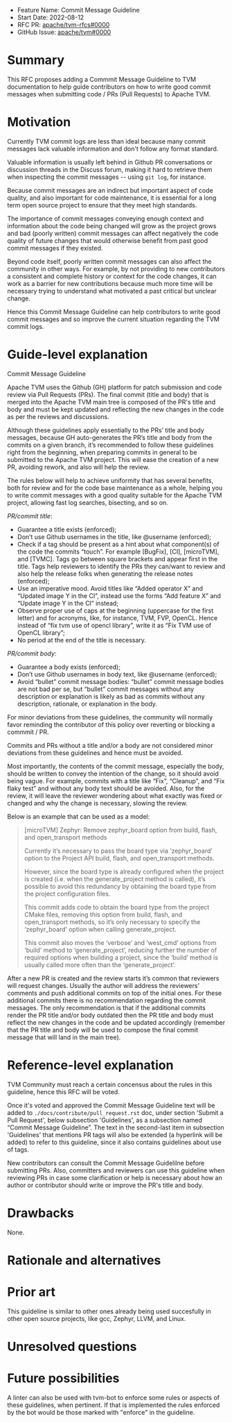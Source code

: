 - Feature Name: Commit Message Guideline
- Start Date: 2022-08-12
- RFC PR: [apache/tvm-rfcs#0000](https://github.com/apache/tvm-rfcs/pull/88)
- GitHub Issue: [apache/tvm#0000](https://github.com/apache/tvm/issues/0000)

# Summary
[summary]: #summary

This RFC proposes adding a Commmit Message Guideline to TVM documentation to
help guide contributors on how to write good commit messages when submitting
code / PRs (Pull Requests) to Apache TVM.

# Motivation
[motivation]: #motivation

Currently TVM commit logs are less than ideal because many commit messages lack
valuable information and don't follow any format standard.

Valuable information is usually left behind in Github PR conversations or
discussion threads in the Discuss forum, making it hard to retrieve them when
inspecting the commit messages -- using `git log`, for instance.

Because commit messages are an indirect but important aspect of code quality,
and also important for code maintenance, it is essential for a long term open
source project to ensure that they meet high standards.

The importance of commit messages conveying enough context and information about
the code being changed will grow as the project grows and bad (poorly written)
commit messages can affect negatively the code quality of future changes that
would otherwise benefit from past good commit messages if they existed.

Beyond code itself, poorly written commit messages can also affect the community
in other ways. For example, by not providing to new contributors a consistent
and complete history or context for the code changes, it can work as a barrier
for new contributions because much more time will be necessary trying to
understand what motivated a past critical but unclear change.

Hence this Commit Message Guideline can help contributors to write good commit
messages and so improve the current situation regarding the TVM commit logs.

# Guide-level explanation
[guide-level-explanation]: #guide-level-explanation

Commit Message Guideline

Apache TVM uses the Github (GH) platform for patch submission and code review
via Pull Requests (PRs). The final commit (title and body) that is merged into
the Apache TVM main tree is composed of the PR's title and body and must be kept
updated and reflecting the new changes in the code as per the reviews and
discussions.

Although these guidelines apply essentially to the PRs’ title and body messages,
because GH auto-generates the PR’s title and body from the commits on a given
branch, it’s recommended to follow these guidelines right from the beginning,
when preparing commits in general to be submitted to the Apache TVM project.
This will ease the creation of a new PR, avoiding rework, and also will help the
review.

The rules below will help to achieve uniformity that has several benefits, both
for review and for the code base maintenance as a whole, helping you to write
commit messages with a good quality suitable for the Apache TVM project,
allowing fast log searches, bisecting, and so on.

_PR/commit title_:

* Guarantee a title exists (enforced);
* Don’t use Github usernames in the title, like @username (enforced);
* Check if a tag should be present as a hint about what component(s) of the code
  the commits “touch”. For example [BugFix], [CI], [microTVM], and [TVMC]. Tags
  go between square brackets and appear first in the title. Tags help reviewers
  to identify the PRs they can/want to review and also help the release folks
  when generating the release notes (enforced);
* Use an imperative mood. Avoid titles like “Added operator X” and “Updated
  image Y in the CI”, instead use the forms “Add feature X” and “Update image Y
  in the CI” instead;
* Observe proper use of caps at the beginning (uppercase for the first letter)
  and for acronyms, like, for instance, TVM, FVP, OpenCL. Hence instead of
  “fix tvm use of opencl library”, write it as “Fix TVM use of OpenCL library”;
* No period at the end of the title is necessary.

_PR/commit body_:

* Guarantee a body exists (enforced);
* Don’t use Github usernames in body text, like @username (enforced);
* Avoid “bullet” commit message bodies: “bullet” commit message bodies are not
  bad per se, but “bullet” commit messages without any description or
  explanation is likely as bad as commits without any description, rationale,
  or explanation in the body.

For minor deviations from these guidelines, the community will normally favor
reminding the contributor of this policy over reverting or blocking a commmit /
PR.

Commits and PRs without a title and/or a body are not considered minor
deviations from these guidelines and hence must be avoided.

Most importantly, the contents of the commit message, especially the body,
should be written to convey the intention of the change, so it should avoid
being vague. For example, commits with a title like “Fix”, “Cleanup”, and
“Fix flaky test” and without any body text should be avoided. Also, for the
review, it will leave the reviewer wondering about what exactly was fixed or
changed and why the change is necessary, slowing the review.

Below is an example that can be used as a model:

> [microTVM] Zephyr: Remove zephyr_board option from build, flash, and open_transport methods
>
> Currently it’s necessary to pass the board type via ‘zephyr_board’ option to
> the Project API build, flash, and open_transport methods.
>
> However, since the board type is already configured when the project is
> created (i.e. when the generate_project method is called), it’s possible to
> avoid this redundancy by obtaining the board type from the project
> configuration files.
>
> This commit adds code to obtain the board type from the project CMake files,
> removing this option from build, flash, and open_transport methods, so it’s
> only necessary to specify the ‘zephyr_board’ option when calling
> generate_project.
>
> This commit also moves the ‘verbose’ and ‘west_cmd’ options from ‘build’
> method to ‘generate_project’, reducing further the number of required options
> when building a project, since the ‘build’ method is usually called more often
> than the ‘generate_project’.

After a new PR is created and the review starts it’s common that reviewers will
request changes. Usually the author will address the reviewers’ comments and
push additional commits on top of the initial ones. For these additional commits
there is no recommendation regarding the commit messages. The only
recommendation is that if the additional commits render the PR title and/or body
outdated then the PR title and body must reflect the new changes in the code and
be updated accordingly (remember that the PR title and body will be used to
compose the final commit message that will land in the main tree).

# Reference-level explanation
[reference-level-explanation]: #reference-level-explanation

TVM Community must reach a certain concensus about the rules in this guideline,
hence this RFC will be voted.

Once it's voted and approved the Commit Message Guideline text will be added to
`./docs/contribute/pull_request.rst` doc, under section 'Submit a Pull Request',
below subsection 'Guidelines', as a subsection named “Commit Message Guideline”.
The text in the second-last item in subsection 'Guidelines' that mentions PR
tags will also be extended (a hyperlink will be added) to refer to this
guideline, since it also contains guidelines about use of tags.

New contributors can consult the Commit Message Guidelilne before submitting
PRs. Also, committers and reviewers can use this guideline when reviewing PRs in
case some clarification or help is necessary about how an author or contributor
should write or improve the PR's title and body.

# Drawbacks
[drawbacks]: #drawbacks

None.

# Rationale and alternatives
[rationale-and-alternatives]: #rationale-and-alternatives

# Prior art
[prior-art]: #prior-art

This guideline is similar to other ones already being used succesfully in other
open source projects, like gcc, Zephyr, LLVM, and Linux.

# Unresolved questions
[unresolved-questions]: #unresolved-questions

# Future possibilities
[future-possibilities]: #future-possibilities

A linter can also be used with tvm-bot to enforce some rules or aspects of these
guidelines, when pertinent. If that is implemented the rules enforced by the bot
would be those marked with "enforce" in the guideline.

